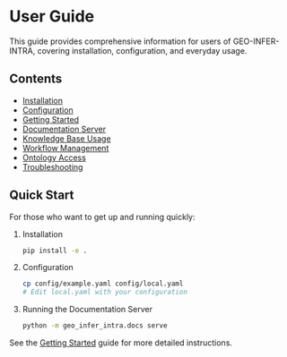 # User Guide

This guide provides comprehensive information for users of GEO-INFER-INTRA, covering installation, configuration, and everyday usage.

## Contents

- [Installation](installation.md)
- [Configuration](configuration.md)
- [Getting Started](getting_started.md)
- [Documentation Server](documentation_server.md)
- [Knowledge Base Usage](knowledge_base_usage.md)
- [Workflow Management](workflow_usage.md)
- [Ontology Access](ontology_access.md)
- [Troubleshooting](troubleshooting.md)

## Quick Start

For those who want to get up and running quickly:

1. Installation
   ```bash
   pip install -e .
   ```

2. Configuration
   ```bash
   cp config/example.yaml config/local.yaml
   # Edit local.yaml with your configuration
   ```

3. Running the Documentation Server
   ```bash
   python -m geo_infer_intra.docs serve
   ```

See the [Getting Started](getting_started.md) guide for more detailed instructions. 